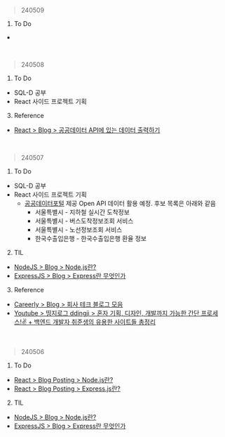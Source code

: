 > 240509
1. To Do
- []()
<br>

> 240508
1. To Do
- SQL-D 공부
- React 사이드 프로젝트 기획
3. Reference
- [React > Blog > 공공데이터 API에 있는 데이터 출력하기](https://dori-coding.tistory.com/entry/React-%EA%B3%B5%EA%B3%B5%EB%8D%B0%EC%9D%B4%ED%84%B0-API%EC%97%90-%EC%9E%88%EB%8A%94-%EB%8D%B0%EC%9D%B4%ED%84%B0-%EC%B6%9C%EB%A0%A5%ED%95%98%EA%B8%B0)
<br>

> 240507
1. To Do
- SQL-D 공부
- React 사이드 프로젝트 기획
  - [공공데이터포털](https://www.data.go.kr/) 제공 Open API 데이터 활용 예정. 후보 목록은 아래와 같음
    - 서울특별시 - 지하철 실시간 도착정보
    - 서울특별시 - 버스도착정보조회 서비스
    - 서울특별시 - 노선정보조회 서비스
    - 한국수출입은행 - 한국수출입은행 환율 정보
2. TIL
- [NodeJS > Blog > Node.js란?](https://velog.io/@remon/%EA%B0%9C%EB%B0%9C-%EA%B8%B0%EB%B3%B8-%EC%A7%80%EC%8B%9D-Node.js%EB%9E%80)
- [ExpressJS > Blog > Express란 무엇인가](https://velog.io/@seosu2000/Express%EB%9E%80-%EB%AC%B4%EC%97%87%EC%9D%B8%EA%B0%80)
3. Reference
- [Careerly > Blog > 회사 테크 블로그 모음](https://careerly.co.kr/comments/103945)
- [Youtube > 띵지로그 ddingji > 혼자 기획, 디자인, 개발까지 가능한 간단 프로세스!✌ + 백엔드 개발자 취준생의 유용한 사이트들 총정리](https://www.youtube.com/watch?v=CoULQbc1oBg)
<br>

> 240506
1. To Do
- [React > Blog Posting > Node.js란?](https://velog.io/@irish/ReactJS-NodeJS)
- [React > Blog Posting > Express.js란?](https://velog.io/@irish/ReactJS-ExpressJS)
2. TIL
- [NodeJS > Blog > Node.js란?](https://velog.io/@remon/%EA%B0%9C%EB%B0%9C-%EA%B8%B0%EB%B3%B8-%EC%A7%80%EC%8B%9D-Node.js%EB%9E%80)
- [ExpressJS > Blog > Express란 무엇인가](https://velog.io/@seosu2000/Express%EB%9E%80-%EB%AC%B4%EC%97%87%EC%9D%B8%EA%B0%80)
<br>
